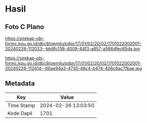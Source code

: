 # Hasil

## Foto C Plano

https://sirekap-obj-formc.kpu.go.id/dbc9/pemilu/pdpr/17/01/02/20/02/1701022002001-20240226-112033--bb9fc138-4009-44f3-a857-a566dfec65da.jpg

https://sirekap-obj-formc.kpu.go.id/dbc9/pemilu/pdpr/17/01/02/20/02/1701022002001-20240226-112414--66ae94a3-4730-48c4-b474-406c6ac7fbae.jpg


## Metadata

| Key        | Value               |
| ---------- | ------------------- |
| Time Stamp | 2024-02-26 13:03:50 |
| Kode Dapil | 1701                |



